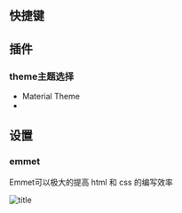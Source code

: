 
## 快捷键




## 插件

### theme主题选择
- Material Theme
- 
	



## 设置

### emmet
Emmet可以极大的提高 html 和 css 的编写效率




![title](https://i.loli.net/2019/10/25/eH8lWXvGa1uhNRJ.png)